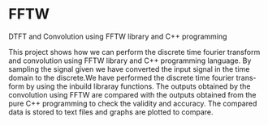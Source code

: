 # FFTW
DTFT and Convolution using FFTW library and C++ programming

This project shows how we can perform the discrete time fourier transform
and convolution using FFTW library and C++ programming language. By
sampling the signal given we have converted the input signal in the time
domain to the discrete.We have performed the discrete time fourier trans-
form by using the inbuild libraray functions. The outputs obtained by the
convolution using FFTW are compared with the outputs obtained from the
pure C++ programming to check the validity and accuracy. The compared
data is stored to text files and graphs are plotted to compare.
